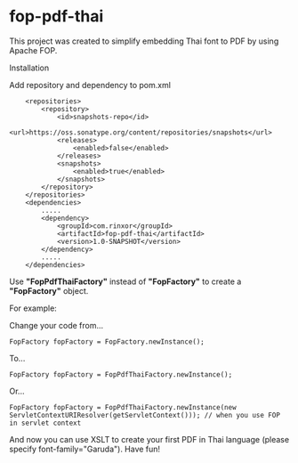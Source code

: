# fop-pdf-thai

This project was created to simplify embedding Thai font to PDF by using Apache FOP.

Installation

Add repository and dependency to pom.xml
```
    <repositories>
        <repository>
            <id>snapshots-repo</id>
            <url>https://oss.sonatype.org/content/repositories/snapshots</url>
            <releases>
                <enabled>false</enabled>
            </releases>
            <snapshots>
                <enabled>true</enabled>
            </snapshots>
        </repository>
    </repositories>
    <dependencies>
    	.....
        <dependency>
            <groupId>com.rinxor</groupId>
            <artifactId>fop-pdf-thai</artifactId>
            <version>1.0-SNAPSHOT</version>
        </dependency>
        .....
    </dependencies>
```

Use **"FopPdfThaiFactory"** instead of **"FopFactory"** to create a **"FopFactory"** object.

For example:

Change your code from...
```
FopFactory fopFactory = FopFactory.newInstance();
```

To...
```
FopFactory fopFactory = FopPdfThaiFactory.newInstance();
```

Or...
```
FopFactory fopFactory = FopPdfThaiFactory.newInstance(new ServletContextURIResolver(getServletContext())); // when you use FOP in servlet context
```

And now you can use XSLT to create your first PDF in Thai language (please specify font-family="Garuda").
Have fun!

